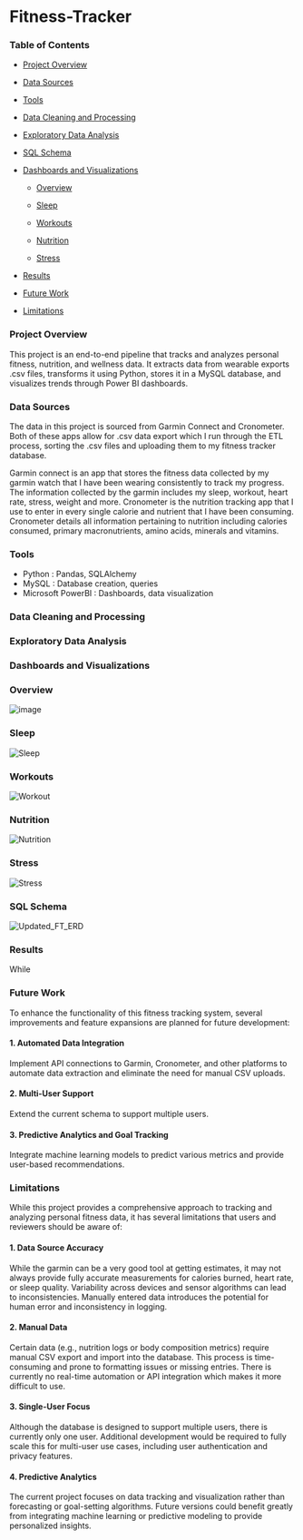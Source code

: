 # Fitness-Tracker

### Table of Contents

  - [Project Overview](#project-overview)
  - [Data Sources](#Data-Sources)
  - [Tools](#Tools)
  - [Data Cleaning and Processing](#Data-Cleaning-and-Processing)
  - [Exploratory Data Analysis](#Exploratory-Data-Analysis)
  - [SQL Schema](#SQL-Schema)
  - [Dashboards and Visualizations](#Dashboards-and-Visualizations)

    - [Overview](#Overview)

    - [Sleep](#Sleep)

    - [Workouts](#Workouts)

    - [Nutrition](#Nutrition)

    - [Stress](#Stress)
    
  - [Results](#Results)
  - [Future Work](#Future-Work)
  - [Limitations](#Limitations)

### Project Overview

This project is an end-to-end pipeline that tracks and analyzes personal fitness, nutrition, and wellness data. It extracts data from wearable exports .csv files, transforms it using Python, stores it in a MySQL database, and visualizes trends through Power BI dashboards.

### Data Sources

The data in this project is sourced from Garmin Connect and Cronometer. Both of these apps allow for .csv data export which I run through the ETL process, sorting the .csv files and uploading them to my fitness tracker database.

Garmin connect is an app that stores the fitness data collected by my garmin watch that I have been wearing consistently to track my progress. The information collected by the garmin includes my sleep, workout, heart rate, stress, weight and more. Cronometer is the nutrition tracking app that I use to enter in every single calorie and nutrient that I have been consuming. Cronometer details all information pertaining to nutrition including calories consumed, primary macronutrients, amino acids, minerals and vitamins. 

### Tools

- Python : Pandas, SQLAlchemy
- MySQL : Database creation, queries
- Microsoft PowerBI : Dashboards, data visualization

  
### Data Cleaning and Processing

### Exploratory Data Analysis


### Dashboards and Visualizations



### Overview

![image](https://github.com/user-attachments/assets/19f61038-9920-41e6-9887-ec8e2a7a4cf7)


### Sleep

![Sleep](https://github.com/user-attachments/assets/ef9b8054-2822-4bb7-a391-7fc0b4c20065)


### Workouts

![Workout](https://github.com/user-attachments/assets/c80a78c6-a5ba-4051-8cde-7a2b37c3e7e5)


### Nutrition

![Nutrition](https://github.com/user-attachments/assets/479f17af-e935-41d3-911a-ab2d975e649f)


### Stress

![Stress](https://github.com/user-attachments/assets/21315406-ca71-41b2-968f-b9e6521e074b)


### SQL Schema

![Updated_FT_ERD](https://github.com/user-attachments/assets/539373e2-2d7b-4165-b345-3b613c2cb674)


### Results

While 

### Future Work

To enhance the functionality of this fitness tracking system, several improvements and feature expansions are planned for future development:

#### 1. Automated Data Integration

Implement API connections to Garmin, Cronometer, and other platforms to automate data extraction and eliminate the need for manual CSV uploads.

#### 2. Multi-User Support

Extend the current schema to support multiple users.

#### 3. Predictive Analytics and Goal Tracking

Integrate machine learning models to predict various metrics and provide user-based recommendations.

### Limitations

While this project provides a comprehensive approach to tracking and analyzing personal fitness data, it has several limitations that users and reviewers should be aware of:

#### 1. Data Source Accuracy

While the garmin can be a very good tool at getting estimates, it may not always provide fully accurate measurements for calories burned, heart rate, or sleep quality. Variability across devices and sensor algorithms can lead to inconsistencies. Manually entered data introduces the potential for human error and inconsistency in logging.

#### 2. Manual Data

Certain data (e.g., nutrition logs or body composition metrics) require manual CSV export and import into the database. This process is time-consuming and prone to formatting issues or missing entries. There is currently no real-time automation or API integration which makes it more difficult to use.

#### 3. Single-User Focus

Although the database is designed to support multiple users, there is currently only one user. Additional development would be required to fully scale this for multi-user use cases, including user authentication and privacy features.

#### 4. Predictive Analytics

The current project focuses on data tracking and visualization rather than forecasting or goal-setting algorithms. Future versions could benefit greatly from integrating machine learning or predictive modeling to provide personalized insights.

